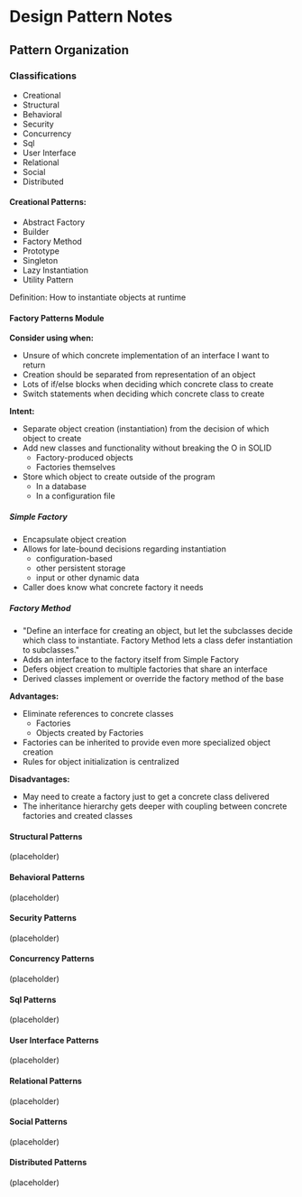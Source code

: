 # Design Pattern Notes

## Pattern Organization

### Classifications
* Creational
* Structural
* Behavioral
* Security
* Concurrency
* Sql
* User Interface
* Relational
* Social
* Distributed

#### Creational Patterns:
* Abstract Factory
* Builder
* Factory Method
* Prototype
* Singleton
* Lazy Instantiation
* Utility Pattern

Definition:  How to instantiate objects at runtime

#### Factory Patterns Module

**Consider using when:**
* Unsure of which concrete implementation of an interface I want to return
* Creation should be separated from representation of an object
* Lots of if/else blocks when deciding which concrete class to create
* Switch statements when deciding which concrete class to create

**Intent:**
* Separate object creation (instantiation) from the decision of which object to create
* Add new classes and functionality without breaking the O in SOLID
  * Factory-produced objects
  * Factories themselves
* Store which object to create outside of the program
  * In a database
  * In a configuration file

##### Simple Factory

* Encapsulate object creation
* Allows for late-bound decisions regarding instantiation
  * configuration-based
  * other persistent storage
  * input or other dynamic data
* Caller does know what concrete factory it needs

##### Factory Method

* "Define an interface for creating an object, but let the subclasses decide which class to instantiate.  Factory Method lets a class defer instantiation to subclasses."
* Adds an interface to the factory itself from Simple Factory
* Defers object creation to multiple factories that share an interface
* Derived classes implement or override the factory method of the base

**Advantages:**
* Eliminate references to concrete classes
  * Factories
  * Objects created by Factories
* Factories can be inherited to provide even more specialized object creation
* Rules for object initialization is centralized

**Disadvantages:**
* May need to create a factory just to get a concrete class delivered
* The inheritance hierarchy gets deeper with coupling between concrete factories and created classes


#### Structural Patterns

(placeholder)

#### Behavioral Patterns

(placeholder)

#### Security Patterns

(placeholder)

#### Concurrency Patterns

(placeholder)

#### Sql Patterns

(placeholder)

#### User Interface Patterns

(placeholder)

#### Relational Patterns

(placeholder)

#### Social Patterns

(placeholder)

#### Distributed Patterns

(placeholder)
